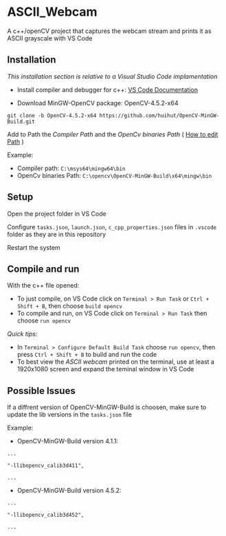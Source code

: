# ASCII_Webcam
A c++/openCV project that captures the webcam stream and prints it as ASCII grayscale with VS Code

## Installation
*This installation section is relative to a Visual Studio Code implamentation*

- Install compiler and debugger for c++: [VS Code Documentation](https://code.visualstudio.com/docs/languages/cpp)

- Download MinGW-OpenCV package: OpenCV-4.5.2-x64
```
git clone -b OpenCV-4.5.2-x64 https://github.com/huihut/OpenCV-MinGW-Build.git
```

Add to Path the *Compiler Path* and the *OpenCv binaries Path* ( [How to edit Path](https://www.howtogeek.com/118594/how-to-edit-your-system-path-for-easy-command-line-access/) )

Example:
- Compiler path: ```C:\msys64\mingw64\bin```
- OpenCv binaries Path: ```C:\opencv\OpenCV-MinGW-Build\x64\mingw\bin```

## Setup
Open the project folder in VS Code

Configure `tasks.json`, `launch.json`, `c_cpp_properties.json` files in `.vscode` folder as they are in this repository

Restart the system

## Compile and run
With the c++ file opened:
- To just compile, on VS Code click on `Terminal > Run Task` or `Ctrl + Shift + B`, then choose `build opencv`
- To compile and run, on VS Code click on `Terminal > Run Task` then choose `run opencv`

*Quick tips:*
- In `Terminal > Configure Default Build Task` choose `run opencv`, then press `Ctrl + Shift + B` to build and run the code
- To best view the *ASCII webcam* printed on the terminal, use at least a 1920x1080 screen and expand the teminal window in VS Code

## Possible Issues
If a diffrent version of OpenCV-MinGW-Build is choosen, make sure to update the lib versions in the `tasks.json` file

Example:
- OpenCV-MinGW-Build version 4.1.1:
```
...

"-llibopencv_calib3d411",

...
```
- OpenCV-MinGW-Build version 4.5.2:
```
...

"-llibopencv_calib3d452",

...
```
